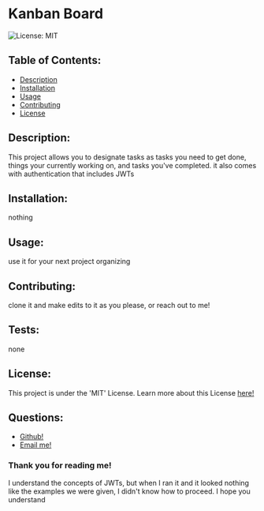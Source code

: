 
# Kanban Board

![License: MIT](https://img.shields.io/badge/License-MIT-yellow.svg)


## Table of Contents:
- [Description](#description)
- [Installation](#installation)
- [Usage](#usage)
- [Contributing](#contributing)
- [License](#license)


## Description:
This project allows you to designate tasks as tasks you need to get done, things your currently working on, and tasks you've completed. it also comes with authentication that includes JWTs


## Installation:
nothing

## Usage:
use it for your next project organizing

## Contributing:
clone it and make edits to it as you please, or reach out to me!

## Tests:
none

## License:
This project is under the 'MIT' License.
Learn more about this License [here!](https://opensource.org/licenses/MIT)

## Questions:
- [Github!](http://www.github.com/limboden)
- [Email me!](mailto:imbodenlu@gmail.com)


### Thank you for reading me!
I understand the concepts of JWTs, but when I ran it and it looked nothing like the examples we were given, I didn't know how to proceed. I hope you understand 